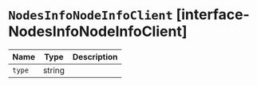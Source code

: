 # `NodesInfoNodeInfoClient` [interface-NodesInfoNodeInfoClient]

| Name | Type | Description |
| - | - | - |
| `type` | string | &nbsp; |
